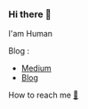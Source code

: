 ### Hi there 👋

I'am Human

Blog :
- [Medium](https://medium.com/@akwanmaroso)
- [Blog](http://akwanmaroso.netlify.app/)

How to reach me [📩](mailto:akwanmaroso@gmail.com)

